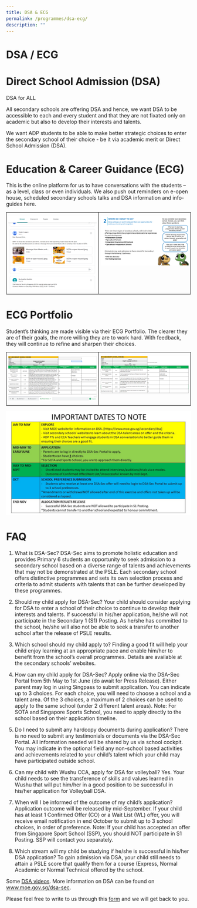 ```yaml
---
title: DSA & ECG
permalink: /programmes/dsa-ecg/
description: ""
---
```

# DSA / ECG

# Direct School Admission (DSA)

DSA for ALL

All secondary schools are offering DSA and hence, we want DSA to be accessible to each and every student and that they are not fixated only on academic but also to develop their interests and talents.

We want ADP students to be able to make better strategic choices to enter the secondary school of their choice - be it via academic merit or Direct School Admission (DSA).

# Education & Career Guidance (ECG)

This is the online platform for us to have conversations with the students – as a level, class or even individuals. We also push out reminders on e-open house, scheduled secondary schools talks and DSA information and info-guides here.

<style type="text/css">
.tg  {border-collapse:collapse;border-spacing:0;}
.tg td{border-color:black;border-style:solid;border-width:1px;font-family:Arial, sans-serif;font-size:14px;
  overflow:hidden;padding:10px 5px;word-break:normal;}
.tg th{border-color:black;border-style:solid;border-width:1px;font-family:Arial, sans-serif;font-size:14px;
  font-weight:normal;overflow:hidden;padding:10px 5px;word-break:normal;}
.tg .tg-0lax{text-align:left;vertical-align:top}
</style>
<table class="tg">
<thead>
  <tr>
    <td class="tg-0lax"><img src="/images/ECG%20GC1.png"> </td>
    <td class="tg-0lax"><img src="/images/DSA.png"></td>
  </tr>
</thead>
</table>

# ECG Portfolio

Student’s thinking are made visible via their ECG Portfolio. The clearer they are of their goals, the more willing they are to work hard. With feedback, they will continue to refine and sharpen their choices.

<style type="text/css">
.tg  {border-collapse:collapse;border-spacing:0;}
.tg td{border-color:black;border-style:solid;border-width:1px;font-family:Arial, sans-serif;font-size:14px;
  overflow:hidden;padding:10px 5px;word-break:normal;}
.tg th{border-color:black;border-style:solid;border-width:1px;font-family:Arial, sans-serif;font-size:14px;
  font-weight:normal;overflow:hidden;padding:10px 5px;word-break:normal;}
.tg .tg-0lax{text-align:left;vertical-align:top}
</style>
<table class="tg">
<thead>
  <tr>
    <td class="tg-0lax"><img src="/images/adhinav%20portfolio.png"> </td>
    <td class="tg-0lax"><img src="/images/jassia%20portfolio.png"></td>
  </tr>
</thead>
</table>

![](/images/DSA%20Website.jpg)

# FAQ

1. What is DSA-Sec?
   DSA-Sec aims to promote holistic education and provides Primary 6 students an opportunity to seek admission to a secondary school based on a diverse range of talents and achievements that may not be demonstrated at the PSLE. Each secondary school offers distinctive programmes and sets its own selection process and criteria to admit students with talents that can be further developed by these programmes.

2. Should my child apply for DSA-Sec?
   Your child should consider applying for DSA to enter a school of their choice to continue to develop their interests and talents. If successful in his/her application, he/she will not participate in the Secondary 1 (S1) Posting. As he/she has committed to the school, he/she will also not be able to seek a transfer to another school after the release of PSLE results.

3. Which school should my child apply to?
   Finding a good fit will help your child enjoy learning at an appropriate pace and enable him/her to benefit from the school’s overall programmes. Details are available at the secondary schools’ websites.

4. How can my child apply for DSA-Sec?
   Apply online via the DSA-Sec Portal from 5th May to 1st June (do await for Press Release). Either parent may log in using Singpass to submit application. You can indicate up to 3 choices. For each choice, you will need to choose a school and a talent area. Of the 3 choices, a maximum of 2 choices can be used to apply to the same school (under 2 different talent areas).
   Note: For SOTA and Singapore Sports School, you need to apply directly to the school based on their application timeline.

5. Do I need to submit any hardcopy documents during application?
   There is no need to submit any testimonials or documents via the DSA-Sec Portal. All information needed will be shared by us via school cockpit. You may indicate in the optional field any non-school based activities and achievements related to your child’s talent which your child may have participated outside school.

6. Can my child with Wushu CCA, apply for DSA for volleyball?
   Yes. Your child needs to see the transference of skills and values learned in Wushu that will put him/her in a good position to be successful in his/her application for Volleyball DSA.

7. When will I be informed of the outcome of my child’s application?
   Application outcome will be released by mid-September. If your child has at least 1 Confirmed Offer (CO) or a Wait List (WL) offer, you will receive email notification in end October to submit up to 3 school choices, in order of preference.
   Note: If your child has accepted an offer from Singapore Sport School (SSP), you should NOT participate in S1 Posting. SSP will contact you separately.

8. Which stream will my child be studying if he/she is successful in his/her DSA application?
   To gain admission via DSA, your child still needs to attain a PSLE score that qualify them for a course (Express, Normal Academic or Normal Technical offered by the school.

Some [DSA videos](https://www.youtube.com/playlist?list=PLBArqKUr8vLVuSQc9LLTgRmo9zMx2krcC). More information on DSA can be found on www.moe.gov.sg/dsa-sec.

Please feel free to write to us through this [form]( https://form.gov.sg/62c3aebfd8137600126a1e6e) and we will get back to you.